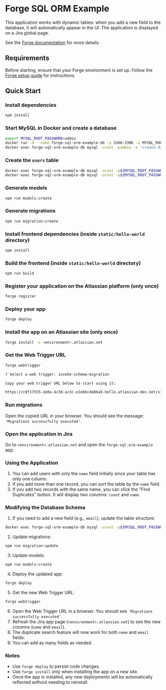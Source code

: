 # Forge SQL ORM Example

This application works with dynamic tables: when you add a new field to the database, it will automatically appear in the UI. The application is displayed on a Jira global page.

See the [Forge documentation](https://developer.atlassian.com/platform/forge/) for more details.

## Requirements

Before starting, ensure that your Forge environment is set up. Follow the [Forge setup guide](https://developer.atlassian.com/platform/forge/set-up-forge/) for instructions.

## Quick Start

### Install dependencies
```sh
npm install
```

### Start MySQL in Docker and create a database
```sh
export MYSQL_ROOT_PASSWORD=admin
docker run -d --name forge-sql-orm-example-db -p 3366:3306 -e MYSQL_ROOT_PASSWORD=${MYSQL_ROOT_PASSWORD} --security-opt seccomp=unconfined --restart=always mysql
docker exec forge-sql-orm-example-db mysql -uroot -padmin -e "create database forgesqlorm"
```

### Create the `users` table
```sh
docker exec forge-sql-orm-example-db mysql -uroot -p${MYSQL_ROOT_PASSWORD} -e "grant all privileges on forgesqlorm.* TO 'root'@'%';"
docker exec forge-sql-orm-example-db mysql -uroot -p${MYSQL_ROOT_PASSWORD} -e "use forgesqlorm; create table users (id int not null auto_increment primary key, name varchar(200) null)"
```

### Generate models
```sh
npm run models:create
```

### Generate migrations
```sh
npm run migration:create
```

### Install frontend dependencies (inside `static/hello-world` directory)
```sh
npm install
```

### Build the frontend (inside `static/hello-world` directory)
```sh
npm run build
```

### Register your application on the Atlassian platform (only once)
```sh
forge register
```

### Deploy your app
```sh
forge deploy
```

### Install the app on an Atlassian site (only once)
```sh
forge install -s <environment>.atlassian.net
```

### Get the Web Trigger URL
```sh
forge webtrigger

? Select a web trigger: invoke-schema-migration

Copy your web trigger URL below to start using it:

https://c0f17555-2e0a-4c3d-ac3c-e1eb6c4b86a9.hello.atlassian-dev.net/x1/CrBtzGoiNboUxjhROYWVJa3aSm4
```

### Run migrations
Open the copied URL in your browser. You should see the message: `'Migrations successfully executed'`.

### Open the application in Jira
Go to `<environment>.atlassian.net` and open the `forge-sql-orm-example` app.

### Using the Application
1. You can add users with only the `name` field initially since your table has only one column.
2. If you add more than one record, you can sort the table by the `name` field.
3. If you add two records with the same name, you can click the "Find Duplicates" button. It will display two columns: `count` and `name`.

### Modifying the Database Schema
1. If you need to add a new field (e.g., `email`), update the table structure:
```sh
docker exec forge-sql-orm-example-db mysql -uroot -p${MYSQL_ROOT_PASSWORD} -e "use forgesqlorm; ALTER TABLE users ADD email VARCHAR(255);"
```
2. Update migrations:
```sh
npm run migration:update
```
3. Update models:
```sh
npm run models:create
```
4. Deploy the updated app:
```sh
forge deploy
```
5. Get the new Web Trigger URL:
```sh
forge webtrigger
```
6. Open the Web Trigger URL in a browser. You should see `'Migrations successfully executed'`.
7. Refresh the Jira app page (`<environment>.atlassian.net`) to see the new columns (`name` and `email`).
8. The duplicate search feature will now work for both `name` and `email` fields.
9. You can add as many fields as needed.

### Notes
- Use `forge deploy` to persist code changes.
- Use `forge install` only when installing the app on a new site.
- Once the app is installed, any new deployments will be automatically reflected without needing to reinstall.

